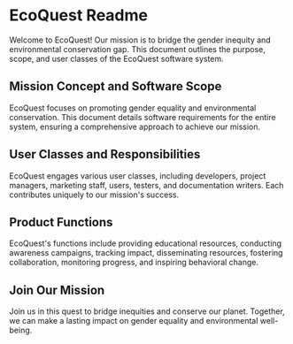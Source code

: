 # EcoQuest Readme

Welcome to EcoQuest! Our mission is to bridge the gender inequity and environmental conservation gap. This document outlines the purpose, scope, and user classes of the EcoQuest software system.

## Mission Concept and Software Scope

EcoQuest focuses on promoting gender equality and environmental conservation. This document details software requirements for the entire system, ensuring a comprehensive approach to achieve our mission.

## User Classes and Responsibilities

EcoQuest engages various user classes, including developers, project managers, marketing staff, users, testers, and documentation writers. Each contributes uniquely to our mission's success.

## Product Functions

EcoQuest's functions include providing educational resources, conducting awareness campaigns, tracking impact, disseminating resources, fostering collaboration, monitoring progress, and inspiring behavioral change.

## Join Our Mission

Join us in this quest to bridge inequities and conserve our planet. Together, we can make a lasting impact on gender equality and environmental well-being.
